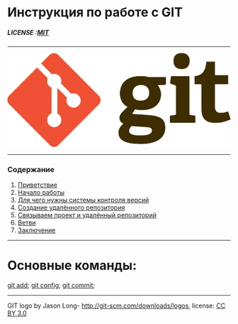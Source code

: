 # Инструкция по работе с GIT

##### LICENSE :[MIT](./license.md)

----

![](./assets/Git-logo.png)

---

### Содержание
1. [Приветствие](./Hello.md)
2. [Начало работы](./beggin.md)
3. [Для чего нужны системы контроля версий](.control_versions.md)
4. [Создание удалённого репозитория](./repository.md)
5. [Связываем проект и удалённый репозиторий](./connect.md)
6. [Ветви](./branch.md)
7. [Заключение](./end.md)
 

---

# Основные команды:

[git add](./command_add.md); [git config](./command_config.md); [git commit](./command_commit.md); 

---

GIT logo by Jason Long- http://git-scm.com/downloads/logos, license: [CC BY 3.0](https://creativecommons.org/licenses/by/3.0/)
